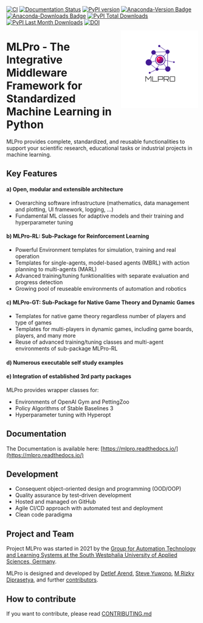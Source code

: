 [![CI](https://github.com/fhswf/MLPro/actions/workflows/ci.yml/badge.svg)](https://github.com/fhswf/MLPro/actions/workflows/ci.yml)
[![Documentation Status](https://readthedocs.org/projects/mlpro/badge/?version=latest)](https://mlpro.readthedocs.io/en/latest/?badge=latest)
[![PyPI version](https://badge.fury.io/py/mlpro.svg)](https://badge.fury.io/py/mlpro)
[![Anaconda-Version Badge](https://anaconda.org/mlpro/mlpro/badges/version.svg)](https://anaconda.org/mlpro/mlpro)
[![Anaconda-Downloads Badge](https://img.shields.io/conda/dn/mlpro/mlpro?color=green&label=Anaconda.org%20Total%20downloads&style=flat-square)](https://anaconda.org/mlpro/mlpro)
[![PyPI Total Downloads](https://static.pepy.tech/personalized-badge/mlpro?period=total&units=international_system&left_color=blue&right_color=orange&left_text=PyPI%20Total%20Downloads)](https://pepy.tech/project/mlpro)
[![PyPI Last Month Downloads](https://static.pepy.tech/personalized-badge/mlpro?period=month&units=international_system&left_color=blue&right_color=orange&left_text=PyPI%20Last%20Month%20Downloads)](https://pepy.tech/project/mlpro)
[![DOI](https://zenodo.org/badge/DOI/10.5281/zenodo.6653484.svg)](https://doi.org/10.5281/zenodo.6653484)

<img src="https://github.com/fhswf/MLPro/blob/main/doc/logo/original/logo.png?raw=True" align="right" width="40%"/>

# MLPro - The Integrative Middleware Framework for Standardized Machine Learning in Python

MLPro provides complete, standardized, and reusable functionalities to support your scientific research, educational tasks or industrial projects in machine learning.

## Key Features

#### a) Open, modular and extensible architecture
- Overarching software infrastructure (mathematics, data management and plotting, UI framework, logging, ...)
- Fundamental ML classes for adaptive models and their training and hyperparameter tuning

#### b) MLPro-RL: Sub-Package for Reinforcement Learning
- Powerful Environment templates for simulation, training and real operation
- Templates for single-agents, model-based agents (MBRL) with action planning to multi-agents (MARL)
- Advanced training/tuning funktionalities with separate evaluation and progress detection
- Growing pool of reuseable environments of automation and robotics

#### c) MLPro-GT: Sub-Package for Native Game Theory and Dynamic Games
- Templates for native game theory regardless number of players and type of games
- Templates for multi-players in dynamic games, including game boards, players, and many more
- Reuse of advanced training/tuning classes and multi-agent environments of sub-package MLPro-RL

#### d) Numerous executable self study examples

#### e) Integration of established 3rd party packages
MLPro provides wrapper classes for:
- Environments of OpenAI Gym and PettingZoo
- Policy Algorithms of Stable Baselines 3
- Hyperparameter tuning with Hyperopt


## Documentation
The Documentation is available here: [https://mlpro.readthedocs.io/](https://mlpro.readthedocs.io/)


## Development
- Consequent object-oriented design and programming (OOD/OOP)
- Quality assurance by test-driven development
- Hosted and managed on GitHub
- Agile CI/CD approach with automated test and deployment
- Clean code paradigma


## Project and Team
Project MLPro was started in 2021 by the [Group for Automation Technology and Learning Systems at the South Westphalia University of Applied Sciences, Germany](https://www.fh-swf.de/de/forschung___transfer_4/labore_3/labs/labor_fuer_automatisierungstechnik__soest_1/standardseite_57.php).

MLPro is designed and developed by [Detlef Arend](https://github.com/detlefarend), [Steve Yuwono](https://github.com/steveyuwono), [M Rizky Diprasetya](https://github.com/rizkydiprasetya), and further [contributors](https://github.com/fhswf/MLPro/graphs/contributors). 


## How to contribute
If you want to contribute, please read [CONTRIBUTING.md](https://github.com/fhswf/MLPro/blob/master/CONTRIBUTING.md)
